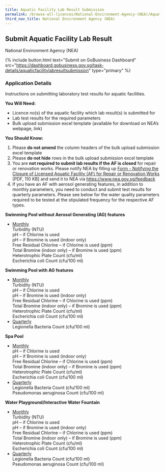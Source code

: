 ```yaml
---
title: Aquatic Facility Lab Result Submission
permalink: /browse-all-licences/National-Environment-Agency-(NEA)/Aquatic-Facility-Lab-Result-Submission
third_nav_title: National Environment Agency (NEA)
---
```


## Submit Aquatic Facility Lab Result

National Environment Agency (NEA)

{% include button.html text="Submit on GoBusiness Dashboard" src="https://dashboard.gobusiness.gov.sg/task-details/aquaticfacilitylabresultsubmission" type="primary" %}

<H3>Application Details</H3>

<p>Instructions on submitting laboratory test results for aquatic facilities.</p> 
<p><strong>You Will Need:</strong></p> 
<ul> 
<li>Licence no(s) of the aquatic facility which lab result(s) is submitted for</li> 
<li>Lab test results for the required parameters</li> 
<li>Bulk upload submission excel template (available for download on NEA&rsquo;s webpage, link)</li> 
</ul> 
<p><strong>You Should Know:</strong></p> 
<ol> 
<li>Please <strong>do not amend</strong> the column headers of the bulk upload submission excel template</li> 
<li>Please <strong>do not hide</strong> rows in the bulk upload submission excel template</li> 
<li>You are <strong>not required to submit lab results if the AF is closed</strong> for repair or renovation works. Please notify NEA by filling up <a href="https://www.nea.gov.sg/docs/default-source/our-services/pollution-control/water-quality/form---notifying-the-closure-of-licensed-aquatic-facility-(af)-for-repair-or-renovation-works.pdf" target="_blank" rel="noopener">Form - Notifying the Closure of Licensed Aquatic Facility (AF) for Repair or Renovation Works</a> [PDF, 110 KB] and send it to NEA via <a href="https://www.nea.gov.sg/feedback" target="_blank" rel="noopener">https://www.nea.gov.sg/feedback</a></li> 
<li>If you have an AF with aerosol generating features, in addition to monthly parameters, you need to conduct and submit test results for quarterly parameters. Please see below for the water quality parameters required to be tested at the stipulated frequency for the respective AF types.</li> 
</ol> 
<p><strong>Swimming Pool without Aerosol Generating (AG) features</strong></p> 
<ul> 
<li><span style="text-decoration: underline;">Monthly</span><br>Turbidity (NTU)<br>pH &ndash; if Chlorine is used<br>pH &ndash; if Bromine is used (indoor only)<br>Free Residual Chlorine &ndash; if Chlorine is used (ppm)<br>Total Bromine (indoor only) &ndash; if Bromine is used (ppm)<br>Heterotrophic Plate Count (cfu/ml)<br>Escherichia coli Count (cfu/100 ml)</li> 
</ul> 
<p><strong>Swimming Pool with AG features</strong></p> 
<ul> 
<li><span style="text-decoration: underline;">Monthly</span><br>Turbidity (NTU)<br>pH &ndash; if Chlorine is used<br>pH &ndash; if Bromine is used (indoor only)<br>Free Residual Chlorine &ndash; if Chlorine is used (ppm)<br>Total Bromine (indoor only) &ndash; if Bromine is used (ppm)<br>Heterotrophic Plate Count (cfu/ml)<br>Escherichia coli Count (cfu/100 ml)</li> 
<li><span style="text-decoration: underline;">Quarterly</span><br>Legionella Bacteria Count (cfu/100 ml)</li> 
</ul> 
<p><strong>Spa Pool</strong></p> 
<ul> 
<li><span style="text-decoration: underline;">Monthly</span><br>pH &ndash; if Chlorine is used<br>pH &ndash; if Bromine is used (indoor only)<br>Free Residual Chlorine &ndash; if Chlorine is used (ppm)<br>Total Bromine (indoor only) &ndash; if Bromine is used (ppm)<br>Heterotrophic Plate Count (cfu/ml)<br>Escherichia coli Count (cfu/100 ml)</li> 
<li><span style="text-decoration: underline;">Quarterly</span><br>Legionella Bacteria Count (cfu/100 ml)<br>Pseudomonas aeruginosa Count (cfu/100 ml)</li> 
</ul> 
<p><strong>Water Playground/Interactive Water Fountain</strong></p> 
<ul> 
<li><span style="text-decoration: underline;">Monthly</span><br>Turbidity (NTU)<br>pH &ndash; if Chlorine is used<br>pH &ndash; if Bromine is used (indoor only)<br>Free Residual Chlorine &ndash; if Chlorine is used (ppm)<br>Total Bromine (indoor only) &ndash; if Bromine is used (ppm)<br>Heterotrophic Plate Count (cfu/ml)<br>Escherichia coli Count (cfu/100 ml)</li> 
<li><span style="text-decoration: underline;">Quarterly</span><br>Legionella Bacteria Count (cfu/100 ml)<br>Pseudomonas aeruginosa Count (cfu/100 ml)</li> 
</ul>

